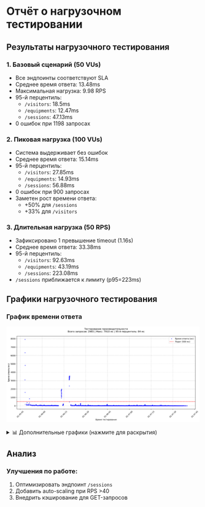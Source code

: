 # Отчёт о нагрузочном тестировании

## Результаты нагрузочного тестирования

### 1. Базовый сценарий (50 VUs)
- Все эндпоинты соответствуют SLA
- Среднее время ответа: 13.48ms
- Максимальная нагрузка: 9.98 RPS
- 95-й перцентиль:
  - `/visitors`: 18.5ms
  - `/equipments`: 12.47ms
  - `/sessions`: 47.13ms
- 0 ошибок при 1198 запросах

### 2. Пиковая нагрузка (100 VUs)
- Система выдерживает без ошибок
- Среднее время ответа: 15.14ms
- 95-й перцентиль:
   - `/visitors`: 27.85ms
   - `/equipments`: 14.93ms
   - `/sessions`: 56.88ms
- 0 ошибок при 900 запросах
- Заметен рост времени ответа:
  - +50% для `/sessions`
  - +33% для `/visitors`

### 3. Длительная нагрузка (50 RPS)
- Зафиксировано 1 превышение timeout (1.16s)
- Среднее время ответа: 33.38ms
- 95-й перцентиль:
   - `/visitors`: 92.63ms
   - `/equipments`: 43.19ms
   - `/sessions`: 223.08ms
- `/sessions` приближается к лимиту (p95=223ms)

## Графики нагрузочного тестирования

### График времени ответа
![График времени ответа](response_graph.png)

<details>
<summary>📊 Дополнительные графики (нажмите для раскрытия)</summary>

### График времени ответа для базового запроса
![График времени ответа_базовый_запрос](response_graph_base.png)

### График времени ответа для пикового запроса
![График времени ответа_пиковый_запрос](response_graph_pic.png)

### График времени ответа для длинного запроса
![График времени ответа_длинный_запрос](response_graph_long.png)
</details>

## Анализ

### Улучшения по работе:
1. Оптимизировать эндпоинт `/sessions`
2. Добавить auto-scaling при RPS >40
3. Внедрить кэширование для GET-запросов
